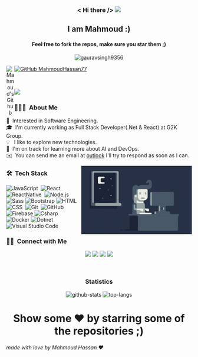<h3 align ="center" > <  Hi there /> <img src="https://media.giphy.com/media/hvRJCLFzcasrR4ia7z/giphy.gif" width="25px"></h3>
  <h2 align ="center"> I am Mahmoud :) </h2>
  <h4 align ="center">Feel free to fork the repos, make sure you star them ;)</h4>
  

<p align="center"> <img src="https://komarev.com/ghpvc/?username=MahmoudHassan77&label=Visitors&color=blue&style=plastic" alt="gauravsingh9356" /> </p>



<a align="center" href="https://github.com/MahmoudHassan77">
  <img align="left" alt="Mahmoud's Github" width="22px" src="https://cdn.jsdelivr.net/npm/simple-icons@v3/icons/github.svg" />
</a>


[![GitHub MahmoudHassan77](https://img.shields.io/github/followers/MahmoudHassan77?label=follow&style=social)](https://github.com/MahmoudHassan77)
<br/>


<br/>

![](https://github.com/halfrost/halfrost/blob/master/icons/header_.png)
### 👨🏻‍💻 &nbsp;About Me
🧐 &nbsp;Interested in Software Engineering.\
🎓 &nbsp;I'm currently working as Full Stack Developer(.Net & React) at G2K Group.\
💡  &nbsp; I like to explore new technologies.\
🌱 &nbsp;I'm on track for learning more about AI and DevOps.\
✉️ &nbsp;You can send me an email at [outlook](mahmoudhassan7764@outlook.com) I'll try to respond as soon as I can.

<img alt="Night Coding" src="https://raw.githubusercontent.com/AVS1508/AVS1508/master/assets/Night-Coding.gif" align="right"/>

### 🛠 &nbsp;Tech Stack

![JavaScript](https://img.shields.io/badge/-JavaScript-05122A?style=flat&logo=javascript)&nbsp;
![React](https://img.shields.io/badge/-React-61DAFB?style=flat-square&logo=react&logoColor=ffffff)
![ReactNative](https://img.shields.io/badge/-ReactNative-05122A?style=flat&logo=react)&nbsp;
![Node.js](https://img.shields.io/badge/-Node.js-05122A?style=flat&logo=node.js)&nbsp;
![Sass](https://img.shields.io/badge/-Sass-%23CC6699?style=flat-square&logo=sass&logoColor=ffffff)
![Bootstrap](https://img.shields.io/badge/-Bootstrap-563D7C?style=flat-square&logo=Bootstrap)
![HTML](https://img.shields.io/badge/-HTML-05122A?style=flat&logo=HTML5)&nbsp;
![CSS](https://img.shields.io/badge/-CSS-05122A?style=flat&logo=CSS3&logoColor=1572B6)&nbsp;
![Git](https://img.shields.io/badge/-Git-05122A?style=flat&logo=git)&nbsp;
![GitHub](https://img.shields.io/badge/-GitHub-05122A?style=flat&logo=github)&nbsp;
![Firebase](https://img.shields.io/badge/-Firebase-FFCA28?style=flat-square&logo=firebase&logoColor=ffffff)
![Csharp](https://img.shields.io/badge/-Csharp-702963?style=flat-square&logo=csharp&logoColor=fff)
![Docker](https://img.shields.io/badge/-Docker-61DAFB?style=flat-square&logo=docker&logoColor=ffffff)
![Dotnet](https://img.shields.io/badge/-Dotnet-5c2992?style=flat-square&logo=dotnet&logoColor=fff)
![Visual Studio Code](https://img.shields.io/badge/-Visual%20Studio%20Code-05122A?style=flat&logo=visual-studio-code&logoColor=007ACC)&nbsp;

### 🤝🏻 &nbsp;Connect with Me


<p align="center">
<a href="https://www.linkedin.com/in/mahmoudhassan7764/"><img src="https://img.shields.io/badge/-linkedin-0077B5?style=flat&logo=Linkedin&logoColor=white"/></a>
<a href="mailto:mahmoudhassan7764@outlook.com"><img src="https://img.shields.io/badge/-Gmail-D14836?style=flat&logo=Gmail&logoColor=white"/></a>
<a href="https://www.facebook.com/MahmoudHassan7764"><img src="https://img.shields.io/badge/-Facebook-1877F2?style=flat&logo=Facebook&logoColor=white"/></a>
<a href="https://twitter.com/trezeguit7"><img src="https://img.shields.io/badge/-Twitter-00acee?style=flat&logo=twitter&logoColor=white"/></a>
</p>



<br/>
<h3 align="center">Statistics</h3>
<p align="center">
  <img src="https://github-readme-stats.vercel.app/api?username=MahmoudHassan77&show_icons=true&show_icons=true&theme=radical" alt="github-stats" />
  <img src="https://github-readme-stats.vercel.app/api/top-langs/?username=MahmoudHassan77&layout=compact&show_icons=true&theme=radical" alt="top-langs" />
</p>
  
  <td> 

<div align='center'>
  <h1 align='center'> Show some ❤️ by starring some of the repositories ;) </h1>
  </div>
  <h6>made with love by Mahmoud Hassan ❤️</h6>
